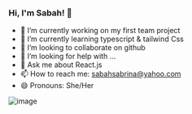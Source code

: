 ### Hi, I'm Sabah! 👋




- 🔭 I’m currently working on my first team project
- 🌱 I’m currently learning typescript & tailwind Css
- 👯 I’m looking to collaborate on github
- 🤔 I’m looking for help with ...
- 💬 Ask me about React.js
- 📫 How to reach me: sabahsabrina@yahoo.com
- 😄 Pronouns: She/Her
<!-- - ⚡ Fun fact:  -->

![image](https://user-images.githubusercontent.com/59406761/177696453-b46631fd-2b13-4614-b63b-feb18b95fb6d.png)


